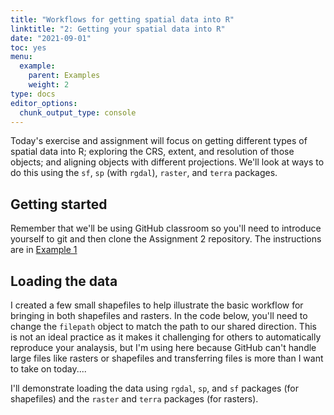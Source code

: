 ```yaml
---
title: "Workflows for getting spatial data into R"
linktitle: "2: Getting your spatial data into R"
date: "2021-09-01"
toc: yes
menu:
  example:
    parent: Examples
    weight: 2
type: docs
editor_options: 
  chunk_output_type: console
---
```


Today's exercise and assignment will focus on getting different types of spatial data into R; exploring the CRS, extent, and resolution of those objects; and aligning objects with different projections. We'll look at ways to do this using the `sf`, `sp` (with `rgdal`), `raster`, and `terra` packages. 

## Getting started
Remember that we'll be using GitHub classroom so you'll need to introduce yourself to git and then clone the Assignment 2 repository. The instructions are in [Example 1](/example/01-example/)

## Loading the data
I created a few small shapefiles to help illustrate the basic workflow for bringing in both shapefiles and rasters. In the code below, you'll need to change the `filepath` object to match the path to our shared direction. This is not an ideal practice as it makes it challenging for others to automatically reproduce your analaysis, but I'm using here because GitHub can't handle large files like rasters or shapefiles and transferring files is more than I want to take on today....

I'll demonstrate loading the data using `rgdal`, `sp`, and `sf` packages (for shapefiles) and the `raster` and `terra` packages (for rasters).

















